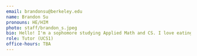 ```yaml
---
email: brandonsu@berkeley.edu
name: Brandon Su
pronouns: HE/HIM
photo: staff/brandon_s.jpeg
bio: Hello! I'm a sophomore studying Applied Math and CS. I love eating good food, going on runs, and hanging out with friends :-)
role: Tutor (UCS1)
office-hours: TBA
---
```

